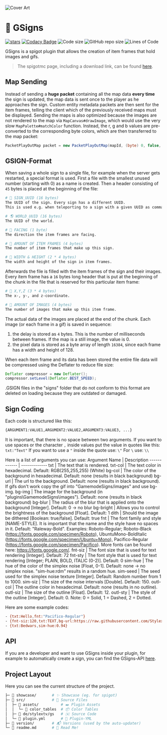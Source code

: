 ![Cover Art](https://raw.githubusercontent.com/StylexTV/GSigns/master/showcase/socials/cover.png)

# 🚩 GSigns
[![stars](https://img.shields.io/github/stars/StylexTV/GSigns.svg?color=ffdd00)](https://GitHub.com/StylexTV/GSigns/stargazers/)
[![Codacy Badge](https://app.codacy.com/project/badge/Grade/a33dbb19ff17460d896a7864fececab6)](https://www.codacy.com/manual/noluck942/GSigns?utm_source=github.com&amp;utm_medium=referral&amp;utm_content=StylexTV/GSigns&amp;utm_campaign=Badge_Grade)
![Code size](https://img.shields.io/github/languages/code-size/StylexTV/GSigns.svg)
![GitHub repo size](https://img.shields.io/github/repo-size/StylexTV/GSigns.svg)
![Lines of Code](https://tokei.rs/b1/github/StylexTV/GSigns?category=code)

GSigns is a spigot plugin that allows the creation of item frames that hold images and gifs.
> The spigotmc page, including a download link, can be found [here](https://www.spigotmc.org/resources/g-signs-a-unique-map-signs-plugin-for-lobbies.73693/).

## Map Sending

Instead of sending a **huge packet** containing all the map data **every time** the sign is updated, the map data is sent once to the player as he approaches the sign. Custom entity metadata packets are then sent for the item frames, telling the client which of the previously received maps must be displayed. Sending the maps is also optimized because the images are not rendered to the map via `MapCanvas#drawImage`, which would use the very slow `MapPalette#matchColor` function. Instead, the r, g and b values are pre-converted to the corresponding byte colors, which are then transferred to the map packet:
```java
PacketPlayOutMap packet = new PacketPlayOutMap(mapId, (byte) 0, false, false, new ArrayList<>(), bytes, 0, 0, 128, 128);
```

## GSIGN-Format

When saving a whole sign to a single file, for example when the server gets restarted, a special format is used.
First a file with the smallest unused number (starting with 0) as a name is created. Then a header consisting of `45` bytes is placed at the beginning of the file:
```bash
# 📎 SIGN_UUID (16 bytes)
The UUID of the sign. Every sign has a different UUID.
This is used e.g. when teleporting to a sign with a given UUID as command argument.,

# 🌎 WORLD_UUID (16 bytes)
The UUID of the world.

# 🧭 FACING (1 byte)
The direction the item frames are facing.

# 📄 AMOUNT OF ITEM FRAMES (4 bytes)
The number of item frames that make up this sign.

# 📏 WIDTH & HEIGHT (2 * 4 bytes)
The width and height of the sign in item frames.
```

Afterwards the file is filled with the item frames of the sign and their images. Every item frame has a `16` bytes long header that is put at the beginning of the chunk in the file that is reserved for this particular item frame:
```bash
# 📍 X,Y,Z (3 * 4 bytes)
The x-, y-, and z-coordinate.

# 📄 AMOUNT OF IMAGES (4 bytes)
The number of images that make up this item frame.
```

The actual data of the images are placed at the end of the chunk. Each image (or each frame in a gif) is saved in sequence:
1. the delay is stored as `4` bytes. This is the number of milliseconds between frames. If the map is a still image, the value is 0.
1. the pixel data is stored as a byte array of length `16384`, since each frame has a width and height of 128.

When each item frame and its data has been stored the entire file data will be compressed using the Deflater to reduce file size:
```java
Deflater compressor = new Deflater();
compressor.setLevel(Deflater.BEST_SPEED);
```

.GSIGN files in the "signs" folder that do not conform to this format are deleted on loading because they are outdated or damaged.


## Sign Coding

Each code is structured like this:
```bash
{ARGUMENT1:VALUE1,ARGUMENT2:VALUE2,ARGUMENT3:VALUE3, ...}
```
It is important, that there is no space between two arguments.
If you want to use spaces or the character `,` inside values put the value in quotes like this: `txt:"Text"`
If you want to use a `"` inside the quote use: `\"`
For `\` use: `\\`

Here is a list of arguments you can use:
Argument Name | Description
------------ | -------------
txt | The text that is rendered.
txt-col | The text color in hexadecimal. Default: RGB(255,255,255) (White)
bg-col | The color of the background in hexadecimal. Default: none (results in black background)
bg-url | The url to the background. Default: none (results in black background). If gifs don't work copy the gif into "GamemodeSigns/images" and use bg-img.
bg-img | The image for the background (in "plugins\GamemodeSigns\images"). Default: none (results in black background)
bg-blur | The radius of the blur that is applied onto the background [Integer]. Default: 0 -> no blur
bg-bright | Allows you to control the brightness of the background [Float]. Default: 1
dith | Should the image be dithered [Boolean: true/false]. Default: true
fnt | The font family and style [NAME-STYLE]. It is important that the name and the style have no spaces in it. Default: "Raleway-Bold". Examples: Roboto-Regular; Roboto-Black (https://fonts.google.com/specimen/Roboto), UbuntuMono-BoldItalic (https://fonts.google.com/specimen/Ubuntu+Mono), Pacifico-Regular (https://fonts.google.com/specimen/Pacifico). More fonts can be found here: https://fonts.google.com/.
fnt-siz | The font size that is used for text rendering [Integer]. Default: 72
fnt-sty | The font style that is used for text rendering [Integer; PLAIN, BOLD, ITALIC (0-2)]. Default: 0
sim-hue | The hue of the color of the simplex noise [Float, 0-1]. Default: none -> no simplex noise. "sim-hue:rdm" results in a random hue.
sim-seed | The seed used for the simplex noise texture [Integer]. Default: Random number from 1 to 1000.
sim-siz | The size of the noise intervals [Double]. Default: 150.
outl-col | The outline color in hexadecimal. Default: none (results in no outline).
outl-siz | The size of the outline [Float]. Default: 12.
outl-sty | The style of the outline [Integer]. Default: 0. Note: 0 = Solid, 1 = Dashed, 2 = Dotted.

Here are some example codes:
```bash
- {txt:Hello,fnt:"Pacifico-Regular"}
- {fnt-siz:120,txt:TEXT,bg-url:https://raw.githubusercontent.com/StylexTV/GSigns/master/showcase/hypixel.png}
- {txt:Bedwars,sim-hue:0.94}
```


## API

If you are a developer and want to use GSigns inside your plugin, for example to automatically create a sign, you can find the GSigns-API [here](https://github.com/StylexTV/GSigns-API).


## Project Layout

Here you can see the current structure of the project.

```bash
├─ 📂 showcase/       # ✨ Showcase (eg. for spigot)
├─ 📂 src/            # 🌟 Source Files
│  ├─ 📂 assets/          # ✒️ Plugin Assets
│  │  └─ 📂 color_tables  # 📦 Color Tables
│  ├─ 📂 de/stylextv/gs   # ✉️ Source Code
│  └─ 📄 plugin.yml       # 📌 Plugin-YML
├─ 📂 version/        # 📬 Versions (used by the auto-updater)
└─ 📃 readme.md       # 📖 Read Me!
```

